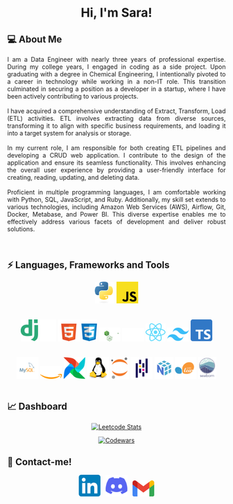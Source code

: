 <h1 align="center">Hi, I'm Sara!</h1>   
<h2> 💻 About Me </h2>
<p align="justify">
I am a Data Engineer with nearly three years of professional expertise. During my college years, I engaged in coding as a side project. Upon graduating with a degree in Chemical Engineering, I intentionally pivoted to a career in technology while working in a non-IT role. This transition culminated in securing a position as a developer in a startup, where I have been actively contributing to various projects.
<br><br>
I have acquired a comprehensive understanding of Extract, Transform, Load (ETL) activities. ETL involves extracting data from diverse sources, transforming it to align with specific business requirements, and loading it into a target system for analysis or storage.
<br><br>
In my current role, I am responsible for both creating ETL pipelines and developing a CRUD web application. I contribute to the design of the application and ensure its seamless functionality. This involves enhancing the overall user experience by providing a user-friendly interface for creating, reading, updating, and deleting data.
<br><br>
Proficient in multiple programming languages, I am comfortable working with Python, SQL, JavaScript, and Ruby. Additionally, my skill set extends to various technologies, including Amazon Web Services (AWS), Airflow, Git, Docker, Metabase, and Power BI. This diverse expertise enables me to effectively address various facets of development and deliver robust solutions.
</p>
<br>
<h2>⚡ Languages, Frameworks and Tools </h2>


<div align="center">

  <!-- Python -->
  <picture>
  <source media="(prefers-color-scheme: light)" srcset="img/python-light.svg" 
    style="max-width:50px; max-height:50px;">
  <source media="(prefers-color-scheme: dark)" srcset="img/python-dark.svg" 
     style="max-width:50px; max-height:50px;">
  <img src="img/python-dark.svg"style="max-width:50px; max-height:50px;">
  </picture>

  <!-- javascript -->
  <picture>
  <source media="(prefers-color-scheme: light)" srcset="img/javascript-light.svg" 
    style="max-width:50px; max-height:50px;">
  <source media="(prefers-color-scheme: dark)" srcset="img/javascript-dark.svg" 
     style="max-width:50px; max-height:50px;">
  <img src="img/javascript-dark.svg"style="max-width:50px; max-height:50px;">
  </picture>
  <br><br><br>

        
  <!-- django -->
  <picture>
  <source media="(prefers-color-scheme: light)" srcset="img/django-light.svg" 
    style="max-width:50px; max-height:50px;">
  <source media="(prefers-color-scheme: dark)" srcset="img/django-dark.svg" 
     style="max-width:50px; max-height:50px;">
  <img src="img/django-dark.svg"style="max-width:50px; max-height:50px;">
  </picture>

        
  <!-- flask -->
  <picture>
  <source media="(prefers-color-scheme: light)" srcset="img/flask-light.svg" 
    style="max-width:50px; max-height:50px;">
  <source media="(prefers-color-scheme: dark)" srcset="img/flask-dark.svg" 
     style="max-width:50px; max-height:50px;">
  <img src="img/flask-dark.svg"style="max-width:50px; max-height:50px;">
  </picture>

        
  <!-- html5 -->
  <picture>
  <source media="(prefers-color-scheme: light)" srcset="img/html5-light.svg" 
    style="max-width:50px; max-height:50px;">
  <source media="(prefers-color-scheme: dark)" srcset="img/html5-dark.svg" 
     style="max-width:50px; max-height:50px;">
  <img src="img/html5-dark.svg"style="max-width:50px; max-height:50px;">
  </picture>

        
  <!-- css3 -->
  <picture>
  <source media="(prefers-color-scheme: light)" srcset="img/css3-light.svg" 
    style="max-width:50px; max-height:50px;">
  <source media="(prefers-color-scheme: dark)" srcset="img/css3-dark.svg" 
     style="max-width:50px; max-height:50px;">
  <img src="img/css3-dark.svg"style="max-width:50px; max-height:50px;">
  </picture>

        
  <!-- nodedotjs -->
  <picture>
  <source media="(prefers-color-scheme: light)" srcset="img/nodedotjs-light.svg" 
    style="max-width:50px; max-height:50px;">
  <source media="(prefers-color-scheme: dark)" srcset="img/nodedotjs-dark.svg" 
     style="max-width:50px; max-height:50px;">
  <img src="img/nodedotjs-dark.svg"style="max-width:50px; max-height:50px;">
  </picture>

        
  <!-- nextdotjs -->
  <picture>
  <source media="(prefers-color-scheme: light)" srcset="img/nextdotjs-light.svg" 
    style="max-width:50px; max-height:50px;">
  <source media="(prefers-color-scheme: dark)" srcset="img/nextdotjs-dark.svg" 
     style="max-width:50px; max-height:50px;">
  <img src="img/nextdotjs-dark.svg"style="max-width:50px; max-height:50px;">
  </picture>

        
  <!-- react -->
  <picture>
  <source media="(prefers-color-scheme: light)" srcset="img/react-light.svg" 
    style="max-width:50px; max-height:50px;">
  <source media="(prefers-color-scheme: dark)" srcset="img/react-dark.svg" 
     style="max-width:50px; max-height:50px;">
  <img src="img/react-dark.svg"style="max-width:50px; max-height:50px;">
  </picture>

        
  <!-- tailwind -->
  <picture>
  <source media="(prefers-color-scheme: light)" srcset="img/tailwind-light.svg" 
    style="max-width:50px; max-height:50px;">
  <source media="(prefers-color-scheme: dark)" srcset="img/tailwind-dark.svg" 
     style="max-width:50px; max-height:50px;">
  <img src="img/tailwind-dark.svg"style="max-width:50px; max-height:50px;">
  </picture>

        
  <!-- typescript -->
  <picture>
  <source media="(prefers-color-scheme: light)" srcset="img/typescript-light.svg" 
    style="max-width:50px; max-height:50px;">
  <source media="(prefers-color-scheme: dark)" srcset="img/typescript-dark.svg" 
     style="max-width:50px; max-height:50px;">
  <img src="img/typescript-dark.svg"style="max-width:50px; max-height:50px;">
  </picture>
  <br><br><br>

        
  <!-- mysql -->
  <picture>
  <source media="(prefers-color-scheme: light)" srcset="img/mysql-light.svg" 
    style="max-width:50px; max-height:50px;">
  <source media="(prefers-color-scheme: dark)" srcset="img/mysql-dark.svg" 
     style="max-width:50px; max-height:50px;">
  <img src="img/mysql-dark.svg"style="max-width:50px; max-height:50px;">
  </picture>

        
  <!-- amazon-web-services -->
  <picture>
  <source media="(prefers-color-scheme: light)" srcset="img/amazon-web-services-light.svg" 
    style="max-width:50px; max-height:50px;">
  <source media="(prefers-color-scheme: dark)" srcset="img/amazon-web-services-dark.svg" 
     style="max-width:50px; max-height:50px;">
  <img src="img/amazon-web-services-dark.svg"style="max-width:50px; max-height:50px;">
  </picture>

  <!-- airflow -->
  <picture>
  <source media="(prefers-color-scheme: light)" srcset="img/airflow-light.svg" 
    style="max-width:50px; max-height:50px;">
  <source media="(prefers-color-scheme: dark)" srcset="img/airflow-dark.svg" 
     style="max-width:50px; max-height:50px;">
  <img src="img/airflow-dark.svg"style="max-width:50px; max-height:50px;">
  </picture>

        
  <!-- linux -->
  <picture>
  <source media="(prefers-color-scheme: light)" srcset="img/linux-light.svg" 
    style="max-width:50px; max-height:50px;">
  <source media="(prefers-color-scheme: dark)" srcset="img/linux-dark.svg" 
     style="max-width:50px; max-height:50px;">
  <img src="img/linux-dark.svg"style="max-width:50px; max-height:50px;">
  </picture>
  

        
  <!-- jupyter -->
  <picture>
  <source media="(prefers-color-scheme: light)" srcset="img/jupyter-light.svg" 
    style="max-width:50px; max-height:50px;">
  <source media="(prefers-color-scheme: dark)" srcset="img/jupyter-dark.svg" 
     style="max-width:50px; max-height:50px;">
  <img src="img/jupyter-dark.svg"style="max-width:50px; max-height:50px;">
  </picture>

        
  <!-- pandas -->
  <picture>
  <source media="(prefers-color-scheme: light)" srcset="img/pandas-light.svg" 
    style="max-width:50px; max-height:50px;">
  <source media="(prefers-color-scheme: dark)" srcset="img/pandas-dark.svg" 
     style="max-width:50px; max-height:50px;">
  <img src="img/pandas-dark.svg"style="max-width:50px; max-height:50px;">
  </picture>

        
  <!-- numpy -->
  <picture>
  <source media="(prefers-color-scheme: light)" srcset="img/numpy-light.svg" 
    style="max-width:50px; max-height:50px;">
  <source media="(prefers-color-scheme: dark)" srcset="img/numpy-dark.svg" 
     style="max-width:50px; max-height:50px;">
  <img src="img/numpy-dark.svg"style="max-width:50px; max-height:50px;">
  </picture>

        
  <!-- scikit-learn -->
  <picture>
  <source media="(prefers-color-scheme: light)" srcset="img/scikit-learn-light.svg" 
    style="max-width:50px; max-height:50px;">
  <source media="(prefers-color-scheme: dark)" srcset="img/scikit-learn-dark.svg" 
     style="max-width:50px; max-height:50px;">
  <img src="img/scikit-learn-dark.svg"style="max-width:50px; max-height:50px;">
  </picture>

        
  <!-- seaborn -->
  <picture>
  <source media="(prefers-color-scheme: light)" srcset="img/seaborn-light.svg" 
    style="max-width:50px; max-height:50px;">
  <source media="(prefers-color-scheme: dark)" srcset="img/seaborn-dark.svg" 
     style="max-width:50px; max-height:50px;">
  <img src="img/seaborn-dark.svg"style="max-width:50px; max-height:50px;">
  </picture>

</div>
  

<br>
<h2> 📈 Dashboard </h2>

<p align="center" dir="auto"><a target="_blank" rel="noopener noreferrer nofollow" href="https://camo.githubusercontent.com/2bb651c9029b2345d710efa460f914aae383122df7b701e715f76da78d3374e9/68747470733a2f2f6c656574636172642e6a61636f626c696e2e636f6f6c2f736172616466727a"><img src="https://camo.githubusercontent.com/2bb651c9029b2345d710efa460f914aae383122df7b701e715f76da78d3374e9/68747470733a2f2f6c656574636172642e6a61636f626c696e2e636f6f6c2f736172616466727a" alt="Leetcode Stats" data-canonical-src="https://leetcard.jacoblin.cool/saradfrz" style="max-width: 100%;"></a></p>
<p align="center" dir="auto"><a target="_blank" rel="noopener noreferrer nofollow" href="https://camo.githubusercontent.com/2e55ba88dea78085e82dc0aadbddd9120c4fa2c7938beb55d33cafc96e748ec0/68747470733a2f2f6769746875622e7232762e63682f636f6465776172733f757365723d736172616466727a267374726f6b653d253233464234353730"><img src="https://camo.githubusercontent.com/2e55ba88dea78085e82dc0aadbddd9120c4fa2c7938beb55d33cafc96e748ec0/68747470733a2f2f6769746875622e7232762e63682f636f6465776172733f757365723d736172616466727a267374726f6b653d253233464234353730" alt="Codewars" data-canonical-src="https://github.r2v.ch/codewars?user=saradfrz&amp;stroke=%23FB4570" style="max-width: 100%;"></a></p>


<h2> 💬 Contact-me! </h2>
<p align="center">
  <a href="https://www.linkedin.com/in/saradfrz/" style="text-decoration: none !important;">
    <img src="img/linkedin-dark.svg" alt="linkedin-saradfrz" class="social-media" style="max-width:50px; max-height:50px;">
  </a>&nbsp;
  <a href="https://discordapp.com/users/702235784794734631" style="text-decoration: none !important;">
    <img src="img/discord-dark.svg" alt="discord-saradfrz"  class="social-media" style="max-width:50px; max-height:50px;">
  </a>&nbsp;
  <a href="mailto:saradfrz@gmail.com" style="text-decoration: none !important;">
    <img src="img/gmail-dark.svg" alt="gmail-saradfrz" class="social-media" style="max-width:50px; max-height:50px;">
  </a>
</p>
